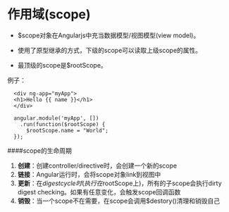 # 作用域(scope)

* $scope对象在Angularjs中充当数据模型/视图模型(view model)。

* 使用了原型继承的方式，下级的scope可以读取上级scope的属性。

* 最顶级的scope是$rootScope。 

例子：

      <div ng-app="myApp">
      <h1>Hello {{ name }}</h1>
      </div>

      angular.module('myApp', [])
        .run(function($rootScope) {
          $rootScope.name = "World";
      });
      
####scope的生命周期
1. **创建**：创建controller/directive时，会创建一个新的scope
2. **链接**：Angular运行时，会将scope对象link到视图中
3. **更新**：在$digest cycle时(执行在$rootScope上)，所有的子scope会执行dirty digest checking。如果有任意变化，会触发scope回调函数
4. **销毁**：当一个scope不在需要，在scope会调用$destory()清理和销毁自己